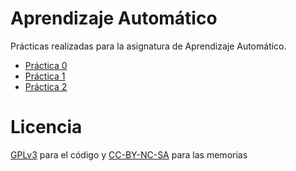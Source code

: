 # Aprendizaje Automático

Prácticas realizadas para la asignatura de Aprendizaje Automático.

- [Práctica 0](Practica_0)
- [Práctica 1](Practica_1)
- [Práctica 2](Practica_2)

# Licencia

[GPLv3](LICENSE) para el código y [CC-BY-NC-SA](https://creativecommons.org/licenses/by-nc-sa/4.0/)
para las memorias
